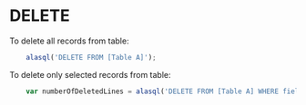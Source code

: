 # DELETE

To delete all records from table:
```js
	alasql('DELETE FROM [Table A]');
```

To delete only selected records from table:
```js
	var numberOfDeletedLines = alasql('DELETE FROM [Table A] WHERE field1 > 10');
```

